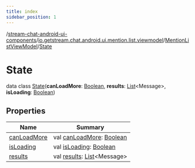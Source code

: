 ```yaml
---
title: index
sidebar_position: 1
---
```

/[stream-chat-android-ui-components](../../../index.md)/[io.getstream.chat.android.ui.mention.list.viewmodel](../../index.md)/[MentionListViewModel](../index.md)/[State](index.md)  
  
  
  
# State  
data class [State](index.md)(**canLoadMore**: [Boolean](https://kotlinlang.org/api/latest/jvm/stdlib/kotlin/-boolean/index.html), **results**: [List](https://kotlinlang.org/api/latest/jvm/stdlib/kotlin.collections/-list/index.html)&lt;Message&gt;, **isLoading**: [Boolean](https://kotlinlang.org/api/latest/jvm/stdlib/kotlin/-boolean/index.html))  
  
## Properties  
  
|  Name |  Summary | 
|---|---|
| <a name="io.getstream.chat.android.ui.mention.list.viewmodel/MentionListViewModel.State/canLoadMore/#/PointingToDeclaration/"></a>[canLoadMore](canLoadMore.md)| <a name="io.getstream.chat.android.ui.mention.list.viewmodel/MentionListViewModel.State/canLoadMore/#/PointingToDeclaration/"></a>val [canLoadMore](canLoadMore.md): [Boolean](https://kotlinlang.org/api/latest/jvm/stdlib/kotlin/-boolean/index.html)|
| <a name="io.getstream.chat.android.ui.mention.list.viewmodel/MentionListViewModel.State/isLoading/#/PointingToDeclaration/"></a>[isLoading](isLoading.md)| <a name="io.getstream.chat.android.ui.mention.list.viewmodel/MentionListViewModel.State/isLoading/#/PointingToDeclaration/"></a>val [isLoading](isLoading.md): [Boolean](https://kotlinlang.org/api/latest/jvm/stdlib/kotlin/-boolean/index.html)|
| <a name="io.getstream.chat.android.ui.mention.list.viewmodel/MentionListViewModel.State/results/#/PointingToDeclaration/"></a>[results](results.md)| <a name="io.getstream.chat.android.ui.mention.list.viewmodel/MentionListViewModel.State/results/#/PointingToDeclaration/"></a>val [results](results.md): [List](https://kotlinlang.org/api/latest/jvm/stdlib/kotlin.collections/-list/index.html)&lt;Message&gt;|

